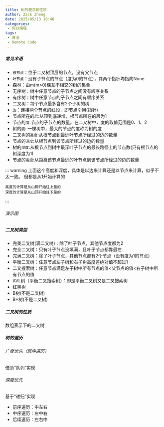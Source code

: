 ```yaml
---
title: 树的概念和性质
author: Zack Zheng
date: 2025/05/13 10:46
categories:
 - 何以编程
tags:
 - 算法
 - Remote Code
---
```


##### 常见术语

+ `根节点`：位于二叉树顶层的节点，没有父节点
+ `叶节点`：没有子节点的节点（度为0的节点），其两个指针均指向None
+ 森林：由m(m>0)棵互不相交的树的集合
+ 无序树：树中任意节点的子节点之间没有顺序关系
+ 有序树：树中任意节点的子节点之间有顺序关系
+ 二叉树：每个节点最多含有2个子树的树
+ `边`：连接两个节点的线段，即节点引用(指针)
+ 节点所在的`层`:从顶到底递增，根节点所在的层为1
+ 节点的`度`:节点的子节点的数量。在二叉树中，度的取值范围是0、1、2
+ 树的`度`: 一棵树中，最大的节点的度称为树的度
+ 二叉树的`高度`:从根节点到最远叶节点所经过的边的数量
+ 节点的`深度`:从根节点到该节点所经过的边的数量
+ 树的`深度`:从根节点到树中最深叶子节点的最长路径上的节点数(只有根节点的树深度为1)
+ 节点的`高度`:从距离该节点最远的叶节点到该节点所经过的边的数量

::: warning
上面这个高度和深度，具体是以边来计算还是以节点来计算，似乎不太一致。
但都是从1开始计算的

`高度的计算是从山脚开始往上量的`  
`深度的计算是从山顶开始往下量的`

:::


###### 演示图

<simple-img src="https://gitee.com/zackzhengxy/picGallery/raw/main/imgs/树的演示图001.jpeg"></simple-img>


##### 二叉树类型

+ 完美二叉树(满二叉树)：除了叶子节点，其他节点度都为2
+ 完全二叉树：只有叶子节点没填满，且叶子节点都靠最左
+ 完满二叉树：除了叶子节点，其他节点都有2个节点（没有度为1的节点）
+ 平衡二叉树：任意节点左子树和右子树高度差绝对值不超过1
+ 二叉搜索树：任意节点满足左子树中所有节点的值<父节点的值<右子树中所有节点的值
+ AVL树（平衡二叉搜索树）：即是平衡二叉树又是二叉搜索树
+ 红黑树
+ B树(不是二叉树)
+ B+树(不是二叉树)

##### 二叉树的性质

<simple-img src="https://gitee.com/zackzhengxy/picGallery/raw/main/imgs/树的性质.png"></simple-img>

数组表示下的二叉树

<Suspense>
  <my-codes repo="o-algorithm" path="dataStructure/树/ArrayBinaryTree.java" lang="java" lazy />
</Suspense>


##### 树的遍历

###### 广度优先（层序遍历）
借助“队列”实现       

<Suspense>
  <my-codes repo="o-algorithm" path="dataStructure/树/binary_tree_bfs.java" lang="java" lazy />
</Suspense>

###### 深度优先
基于“递归”实现      

+ 前序遍历：中左右
+ 中序遍历：左中右
+ 后续遍历：左右中
  
<Suspense>
  <my-codes repo="o-algorithm" path="dataStructure/树/binary_tree_dfs.java" lang="java" lazy />
</Suspense>


